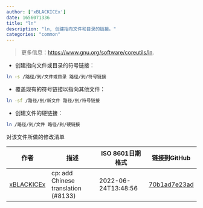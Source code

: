 ```yaml
---
author: ['xBLACKICEx']
date: 1656071336
title: "ln"
description: "ln, 创建指向文件和目录的链接。"
categories: "common"
---
```

> 更多信息：<https://www.gnu.org/software/coreutils/ln>.

- 创建指向文件或目录的符号链接：

```bash
ln -s /路径/到/文件或目录 路径/到/符号链接
```

- 覆盖现有的符号链接以指向其他文件：

```bash
ln -sf /路径/到/新文件 路径/到/符号链接
```

- 创建文件的硬链接：

```bash
ln /路径/到/文件 路径/到/硬链接
```
对该文件所做的修改清单


作者 | 描述 | ISO 8601日期格式 | 链接到GitHub
------|-----|-----|-----
[xBLACKICEx](mailto:xBLACKICEx@outlook.com) | cp: add Chinese translation (#8133) | 2022-06-24T13:48:56 | [70b1ad7e23ad](https://github.com/tldr-pages/tldr/commit/70b1ad7e23ade8fb6b64230b54cc1a065091d820)

